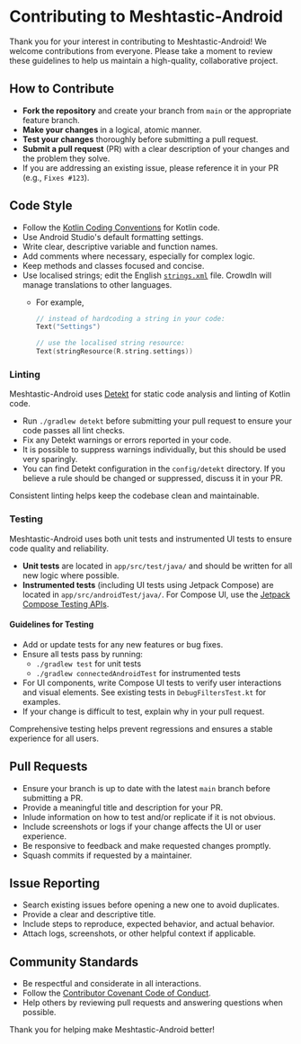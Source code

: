 # Contributing to Meshtastic-Android

Thank you for your interest in contributing to Meshtastic-Android! We welcome contributions from everyone. Please take a moment to review these guidelines to help us maintain a high-quality, collaborative project.

## How to Contribute

- **Fork the repository** and create your branch from `main` or the appropriate feature branch.
- **Make your changes** in a logical, atomic manner.
- **Test your changes** thoroughly before submitting a pull request.
- **Submit a pull request** (PR) with a clear description of your changes and the problem they solve.
- If you are addressing an existing issue, please reference it in your PR (e.g., `Fixes #123`).

## Code Style

- Follow the [Kotlin Coding Conventions](https://kotlinlang.org/docs/coding-conventions.html) for Kotlin code.
- Use Android Studio's default formatting settings.
- Write clear, descriptive variable and function names.
- Add comments where necessary, especially for complex logic.
- Keep methods and classes focused and concise.
- Use localised strings; edit the English [`strings.xml`](app/src/main/res/values/strings.xml) file. CrowdIn will manage translations to other languages.
  - For example,

    ```kotlin
    // instead of hardcoding a string in your code:
    Text("Settings")

    // use the localised string resource:
    Text(stringResource(R.string.settings))
    ```

### Linting

Meshtastic-Android uses [Detekt](https://detekt.dev/) for static code analysis and linting of Kotlin code.

- Run `./gradlew detekt` before submitting your pull request to ensure your code passes all lint checks.
- Fix any Detekt warnings or errors reported in your code.
- It is possible to suppress warnings individually, but this should be used very sparingly.
- You can find Detekt configuration in the `config/detekt` directory. If you believe a rule should be changed or suppressed, discuss it in your PR.

Consistent linting helps keep the codebase clean and maintainable.

### Testing

Meshtastic-Android uses both unit tests and instrumented UI tests to ensure code quality and reliability.

- **Unit tests** are located in `app/src/test/java/` and should be written for all new logic where possible.
- **Instrumented tests** (including UI tests using Jetpack Compose) are located in `app/src/androidTest/java/`. For Compose UI, use the [Jetpack Compose Testing APIs](https://developer.android.com/jetpack/compose/testing).

#### Guidelines for Testing

- Add or update tests for any new features or bug fixes.
- Ensure all tests pass by running:
  - `./gradlew test` for unit tests
  - `./gradlew connectedAndroidTest` for instrumented tests
- For UI components, write Compose UI tests to verify user interactions and visual elements. See existing tests in `DebugFiltersTest.kt` for examples.
- If your change is difficult to test, explain why in your pull request.

Comprehensive testing helps prevent regressions and ensures a stable experience for all users.


## Pull Requests

- Ensure your branch is up to date with the latest `main` branch before submitting a PR.
- Provide a meaningful title and description for your PR.
- Inlude information on how to test and/or replicate if it is not obvious.
- Include screenshots or logs if your change affects the UI or user experience.
- Be responsive to feedback and make requested changes promptly.
- Squash commits if requested by a maintainer.

## Issue Reporting

- Search existing issues before opening a new one to avoid duplicates.
- Provide a clear and descriptive title.
- Include steps to reproduce, expected behavior, and actual behavior.
- Attach logs, screenshots, or other helpful context if applicable.

## Community Standards

- Be respectful and considerate in all interactions.
- Follow the [Contributor Covenant Code of Conduct](https://www.contributor-covenant.org/version/2/1/code_of_conduct/).
- Help others by reviewing pull requests and answering questions when possible.

Thank you for helping make Meshtastic-Android better! 